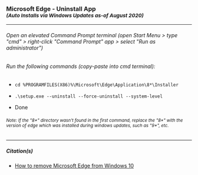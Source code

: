 <h3>Microsoft Edge - Uninstall App<br/><sub><i>(Auto Installs via Windows Updates as-of August 2020)</i></sub></h3>
<hr />
<h6>Open an elevated Command Prompt terminal (open Start Menu > type "cmd" > right-click "Command Prompt" app > select "Run as administrator")</h6>
<h6>Run the following commands (copy-paste into cmd terminal):</h6>
<ul>
	<li><pre><code>cd %PROGRAMFILES(X86)%\Microsoft\Edge\Application\8*\Installer</code></pre></li>
	<li><pre><code>.\setup.exe --uninstall --force-uninstall --system-level</code></pre></li>
	<li>Done</li>
</ul>
<h6><i><sub>Note: If the "8*" directory wasn't found in the first command, replace the "8*" with the version of edge which was installed during windows updates, such as "9*", etc.</sub></i></h6>
<hr />
<h5>Citation(s)</h5>
<ul>
	<li><a href="https://www.windowscentral.com/how-remove-microsoft-edge-windows-10">How to remove Microsoft Edge from Windows 10</a></li>
</ul>
